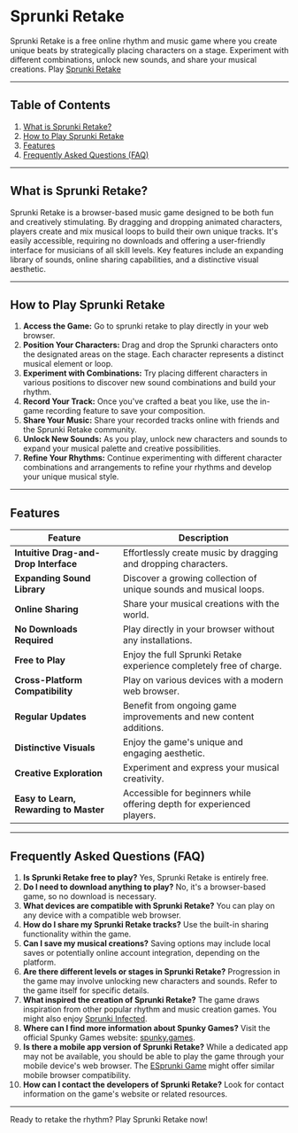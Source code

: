 # Sprunki Retake

Sprunki Retake is a free online rhythm and music game where you create unique beats by strategically placing characters on a stage. Experiment with different combinations, unlock new sounds, and share your musical creations. Play [Sprunki Retake](https://sprunkiretake.org/)

---

## Table of Contents

1. [What is Sprunki Retake?](#what-is-sprunki-retake)
2. [How to Play Sprunki Retake](#how-to-play-sprunki-retake)
3. [Features](#features)
4. [Frequently Asked Questions (FAQ)](#faq)

---

## What is Sprunki Retake?

Sprunki Retake is a browser-based music game designed to be both fun and creatively stimulating. By dragging and dropping animated characters, players create and mix musical loops to build their own unique tracks.  It's easily accessible, requiring no downloads and offering a user-friendly interface for musicians of all skill levels.  Key features include an expanding library of sounds, online sharing capabilities, and a distinctive visual aesthetic.

---

## How to Play Sprunki Retake

1. **Access the Game:** Go to sprunki retake to play directly in your web browser.
2. **Position Your Characters:** Drag and drop the Sprunki characters onto the designated areas on the stage. Each character represents a distinct musical element or loop.
3. **Experiment with Combinations:**  Try placing different characters in various positions to discover new sound combinations and build your rhythm.
4. **Record Your Track:** Once you've crafted a beat you like, use the in-game recording feature to save your composition.
5. **Share Your Music:**  Share your recorded tracks online with friends and the Sprunki Retake community.
6. **Unlock New Sounds:** As you play, unlock new characters and sounds to expand your musical palette and creative possibilities.
7. **Refine Your Rhythms:**  Continue experimenting with different character combinations and arrangements to refine your rhythms and develop your unique musical style.

---

## Features

| Feature | Description |
|---|---|
| **Intuitive Drag-and-Drop Interface** | Effortlessly create music by dragging and dropping characters. |
| **Expanding Sound Library** |  Discover a growing collection of unique sounds and musical loops. |
| **Online Sharing** |  Share your musical creations with the world. |
| **No Downloads Required** | Play directly in your browser without any installations. |
| **Free to Play** | Enjoy the full Sprunki Retake experience completely free of charge. |
| **Cross-Platform Compatibility** | Play on various devices with a modern web browser. |
| **Regular Updates** |  Benefit from ongoing game improvements and new content additions. |
| **Distinctive Visuals** |  Enjoy the game's unique and engaging aesthetic. |
| **Creative Exploration** |  Experiment and express your musical creativity. |
| **Easy to Learn, Rewarding to Master** | Accessible for beginners while offering depth for experienced players. |


---

## Frequently Asked Questions (FAQ)

1. **Is Sprunki Retake free to play?** Yes, Sprunki Retake is entirely free.
2. **Do I need to download anything to play?** No, it's a browser-based game, so no download is necessary.
3. **What devices are compatible with Sprunki Retake?** You can play on any device with a compatible web browser.
4. **How do I share my Sprunki Retake tracks?** Use the built-in sharing functionality within the game.
5. **Can I save my musical creations?** Saving options may include local saves or potentially online account integration, depending on the platform.
6. **Are there different levels or stages in Sprunki Retake?**  Progression in the game may involve unlocking new characters and sounds. Refer to the game itself for specific details.
7. **What inspired the creation of Sprunki Retake?**  The game draws inspiration from other popular rhythm and music creation games.  You might also enjoy [Sprunki Infected](https://sprunki.es/sprunki-infected).
8. **Where can I find more information about Spunky Games?**  Visit the official Spunky Games website: [spunky.games](https://spunky.games).
9. **Is there a mobile app version of Sprunki Retake?** While a dedicated app may not be available, you should be able to play the game through your mobile device's web browser.  The [ESprunki Game](https://esprunki.com/) might offer similar mobile browser compatibility.
10. **How can I contact the developers of Sprunki Retake?**  Look for contact information on the game's website or related resources.

---

Ready to retake the rhythm? Play Sprunki Retake now!
